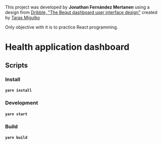 This project was developed by **Jonathan Fernández Mertanen** using a design from [Dribble, "The Bequt dashboard user interface design"](https://dribbble.com/shots/14066739-The-Bequt-dashboard-user-interface-design) created by [Taras Migulko](https://dribbble.com/ui_migulko)

Only objective with it is to practice React programming.

# Health application dashboard

## Scripts

### Install

#### `yarn install`

### Development

#### `yarn start`

### Build

#### `yarn build`
